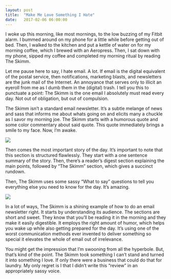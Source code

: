 ```yaml
---
layout: post
title:  "Make Me Love Something I Hate"
date:   2017-02-06 06:00:00
---
```


I woke up this morning, like most mornings, to the low buzzing of my Fitbit alarm. I bummed around on my phone for a little while before getting out of bed. Then, I walked to the kitchen and put a kettle of water on for my morning coffee, which I brewed with an Aeropress. Then, I sat down with my phone, sipped my coffee and completed my morning ritual by reading The Skimm.

Let me pause here to say, I hate email. A lot. If email is the digital equivalent of the postal service, then notifications, marketing blasts, and newsletters are the junk mail of the Internet. An annoyance that serves only to illicit an eyeroll from me as I dumb them in the (digital) trash. I tell you this to punctuate a point: The Skimm is the one email I absolutely must read every day. Not out of obligation, but out of compulsion.

The Skimm isn’t a standard email newsletter. It’s a subtle melange of news and sass that informs me about whats going on and elicits many a chuckle as I savor my morning joe. The Skimm starts with a humorous quote and some color commentary about said quote. This quote immediately brings a smile to my face. Now, I’m awake.

![](/assets/images/posts/2016-02-06-make-me-love-something-i-hate/quote.png)

Then comes the most important story of the day. It’s important to note that this section is structured flawlessly. They start with a one sentence summary of the story. Then, there’s a reader’s digest section explaining the main points, followed by “The Skimm” section, which gives a succinct rundown.

Then, The Skimm uses some sassy “What to say” questions to tell you everything else you need to know for the day. It’s amazing.

![](/assets/images/posts/2016-02-06-make-me-love-something-i-hate/news.png)

In a lot of ways, The Skimm is a shining example of how to do an email newsletter right. It starts by understanding its audience. The sections are short and sweet. They know that you’ll be reading it in the morning and they make it easily digestible. It employs the right amount of humor, which helps you wake up while also getting prepared for the day. It’s using one of the worst communication methods ever invented to deliver something so special it elevates the whole of email out of irrelevance.

You might get the impression that I’m swooning from all the hyperbole. But, that’s kind of the point. The Skimm took something I can’t stand and turned it into something I love. If only there were a business that could do that for laundry. My only regret is I that I didn’t write this “review” in an appropriately sassy voice.